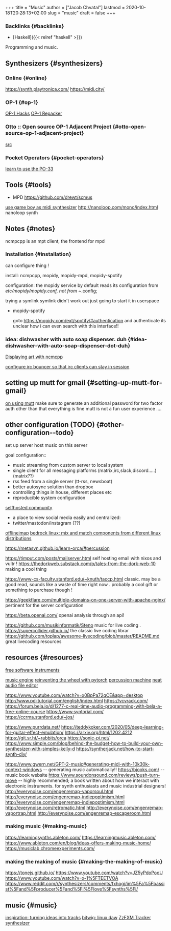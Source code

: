 +++
title = "Music"
author = ["Jacob Chvatal"]
lastmod = 2020-10-18T20:28:13+02:00
slug = "music"
draft = false
+++

### Backlinks {#backlinks}

-   [Haskell]({{< relref "haskell" >}})

Programming and music.


## Synthesizers {#synthesizers}


### Online {#online}

<https://synth.playtronica.com/>
<https://midi.city/>


### OP-1 {#op-1}

[OP-1 Hacks](https://github.com/op1hacks/docs)
[OP-1 Repacker](https://github.com/op1hacks/op1repacker)


### Otto :: Open source OP-1 Adjacent Project {#otto-open-source-op-1-adjacent-project}

[src](https://github.com/OTTO-project/OTTO)


### Pocket Operators {#pocket-operators}

[learn to use the PO-33](https://github.com/santiagomarcano/PO-33)


## Tools {#tools}

-   MPD
    <https://github.com/drewt/scmus>

[use game boy as midi synthesizer](https://m.youtube.com/watch?v=3jxcKPoi5Kc)
<http://nanoloop.com/mono/index.html> nanoloop synth


## Notes {#notes}

ncmpcpp is an mpt client, the frontend for mpd


### Installation {#installation}

can configure thing !

install: ncmpcpp, mopidy, mopidy-mpd, mopidy-spotify

configuration:
the mopidy service by default reads its configuration from
_etc/mopidy/mopidy.conf, not from ~_.config;

trying a symlink
symlink didn't work out
just going to start it in userspace

<!--list-separator-->

-  mopidy-spotify

    goto <https://mopidy.com/ext/spotify/#authentication> and authenticate
    its unclear how i can even search with this interface!!


### idea: dishwasher with auto soap dispenser. duh {#idea-dishwasher-with-auto-soap-dispenser-dot-duh}

[Displaying art with ncmcpp](https://github.com/ngynLk/dotfiles/tree/master/.ncmpcpp)

[configure irc bouncer so that irc clients can stay in session](https://wiki.znc.in/ZNC)


## setting up mutt for gmail {#setting-up-mutt-for-gmail}

[on using mutt](https://news.ycombinator.com/item?id=14567074)
make sure to generate an additional password for two factor auth
other than that everything is fine
mutt is not a fun user experience ....


## other configuration (TODO) {#other-configuration--todo}

set up server
host music on this server

goal configuration::

-   music streaming from custom server to local system
-   single client for all messaging platforms (matrix,irc,slack,discord.....) (matrix??)
-   rss feed from a single server (tt-rss, newsboat)
-   better autosync solution than dropbox
-   controlling things in house, different places etc
-   reproducible system configuration

[selfhosted community](https://www.reddit.com/r/selfhosted/)

-   a place to view social media easily and centralized:
-   twitter/mastodon/instagram (??)

[offlineimap](https://hobo.house/2017/07/17/using-offlineimap-with-the-gmail-imap-api/)
[bedrock linux: mix and match components from different linux distributions](https://bedrocklinux.org/)

<https://metasyn.github.io/learn-orca/#percussion>

<https://timput.com/posts/mailserver.html> self hosting email with nixos and
vultr !
<https://thedorkweb.substack.com/p/tales-from-the-dork-web-10> making a cool
thing

<https://www-cs-faculty.stanford.edu/~knuth/taocp.html> classic. may be a good
read, sounds like a waste of time right now . probably a cool gift or
something to purchase though !

<https://geekflare.com/multiple-domains-on-one-server-with-apache-nginx/>
pertinent for the server configuration

<https://beta.openai.com/> openai analysis through an api!

<https://github.com/musikinformatik/Steno> music for live coding .
<https://supercollider.github.io/> the classic live coding librar
<https://github.com/toplap/awesome-livecoding/blob/master/README.md> great
livecoding resources


## resources {#resources}

[free software instruments](https://www.spitfireaudio.com/labs/)

[music engine](https://supercollider.github.io/)
[reinventing the wheel with pytorch](https://blog.benwiener.com/programming/2019/04/29/reinventing-the-wheel.html)
[percussion machine](https://metasyn.github.io/learn-orca/#percussion)
[neat audio file editor](https://audiomass.co/)

<https://www.youtube.com/watch?v=x0BpPa72qCE&app=desktop>
<http://www.pd-tutorial.com/english/index.html>
<https://vcvrack.com/>
<https://forum.bela.io/d/1277-c-real-time-audio-programming-with-bela-a-free-online-course>
<https://www.syntorial.com/>
<https://ccrma.stanford.edu/~jos/>

<https://www.purrdata.net/>
<https://teddykoker.com/2020/05/deep-learning-for-guitar-effect-emulation/>
<https://arxiv.org/html/1202.4212>
<https://git.sr.ht/~rabbits/orca>
<https://sonic-pi.net/>
<https://www.simple.com/blog/behind-the-budget-how-to-build-your-own-synthesizer-with-simples-kelly-d>
<https://syntherjack.net/how-to-start-synth-diy/>

<https://www.gwern.net/GPT-2-music#generating-midi-with-10k30k-context-windows>
-- generating music automatically!!
<https://bjooks.com/> -- music book website
<https://www.soundonsound.com/reviews/push-turn-move> -- highly recommended; a
book written about how we interact with electronic instruments. for synth
enthusiasts and music industrial designers!
<http://everynoise.com/engenremap-vaporsoul.html>
<http://everynoise.com/engenremap-indiepoptimism.html>
<http://everynoise.com/engenremap-indiepoptimism.html>
<http://everynoise.com/retromatic.html>
<http://everynoise.com/engenremap-vaportrap.html>
<http://everynoise.com/engenremap-escaperoom.html>


### making music {#making-music}

<https://learningsynths.ableton.com/>
<https://learningmusic.ableton.com/>
<https://www.ableton.com/en/blog/ideas-offers-making-music-home/>
<https://musiclab.chromeexperiments.com/>


### making the making of music {#making-the-making-of-music}

<https://tonejs.github.io/>
<https://www.youtube.com/watch?v=JZ5yPdoPooU>
<https://www.youtube.com/watch?v=x-1%5FTEETVOA>
<https://www.reddit.com/r/synthesizers/comments/fxhogj/im%5Fa%5Fbassist%5Fand%5Fproducer%5Fand%5Fi%5Flove%5Fsynths%5Fi/>


## music {#music}

[inspiration: turning ideas into tracks](https://www.youtube.com/watch?v=ONloOhDLrFU&app=desktop)
[bitwig: linux daw](https://www.bitwig.com/en/bitwig-studio.html)
[ZzFXM Tracker synthesizer](https://keithclark.github.io/ZzFXM/tracker/?url=https://raw.githubusercontent.com/keithclark/ZzFXM/master/examples/songs/sanxion.js)
